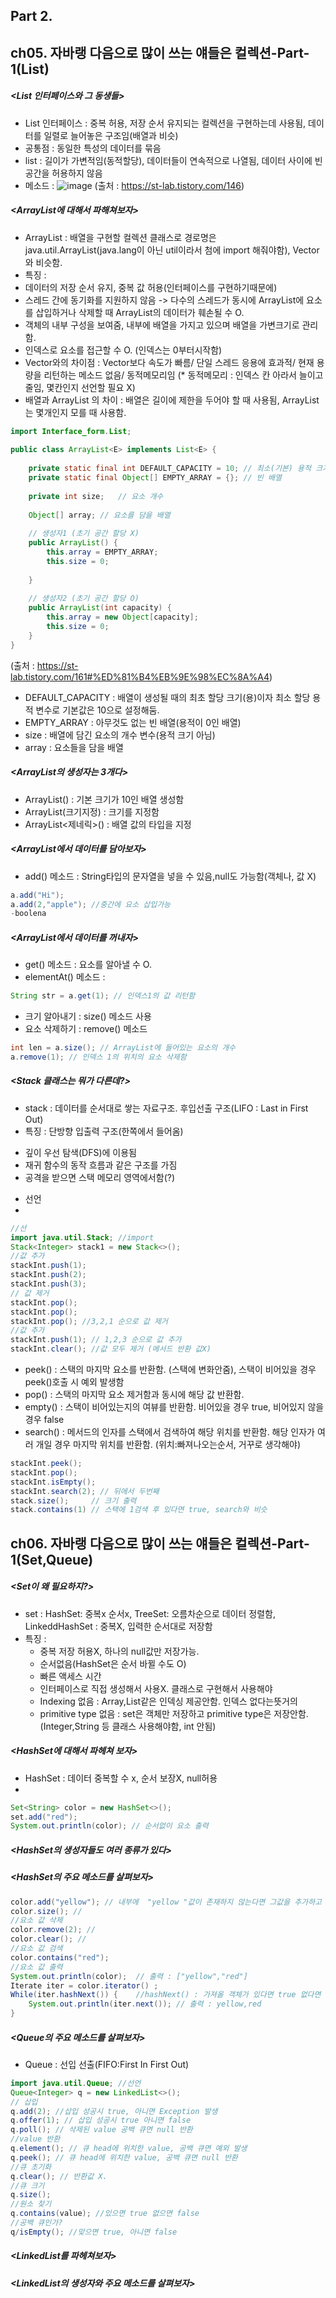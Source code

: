 ## Part 2.
## ch05. 자바랭 다음으로 많이 쓰는 얘들은 컬렉션-Part-1(List)
##### <List 인터페이스와 그 동생들>
- List 인터페이스 : 중복 허용, 저장 순서 유지되는 컬렉션을 구현하는데 사용됨, 데이터를 일렬로 늘어놓은 구조임(배열과 비슷)
- 공통점 : 동일한 특성의 데이터를 묶음
- list : 길이가 가변적임(동적할당), 데이터들이 연속적으로 나열됨, 데이터 사이에 빈 공간을 허용하지 않음
- 메소드 :
![image](https://github.com/hyezg/java-study/assets/112006114/d39dcfd4-ec06-46f6-9574-13b1746e7ebb)
(출처 : https://st-lab.tistory.com/146)
##### <ArrayList에 대해서 파해쳐보자>
- ArrayList : 배열을 구현할 컬렉션 클래스로 경로명은 java.util.ArrayList(java.lang이 아닌 util이라서 첨에 import 해줘야함), Vector와 비슷함.
- 특징 :
- 데이터의 저장 순서 유지, 중복 값 허용(인터페이스를 구현하기때문에)
- 스레드 간에 동기화를 지원하지 않음 -> 다수의 스레드가 동시에 ArrayList에 요소를 삽입하거나 삭제할 때 ArrayList의 데이터가 훼손될 수 O.
-  객체의 내부 구성을 보여줌, 내부에 배열을 가지고 있으며 배열을 가변크기로 관리함.
-  인덱스로 요소를 접근할 수 O. (인덱스는 0부터시작함)
-  Vector와의 차이점 : Vector보다 속도가 빠름/ 단일 스레드 응용에 효과적/ 현재 용량을 리턴하는 메소드 없음/ 동적메모리임
  (* 동적메모리 : 인덱스 칸 아라서 늘이고 줄임, 몇칸인지 선언할 필요 X)
- 배열과 ArrayList 의 차이 : 배열은 길이에 제한을 두어야 할 때 사용됨, ArrayList는 몇개인지 모를 때 사용함. 
```java
import Interface_form.List;
 
public class ArrayList<E> implements List<E> {
 
	private static final int DEFAULT_CAPACITY = 10;	// 최소(기본) 용적 크기 
	private static final Object[] EMPTY_ARRAY = {};	// 빈 배열
    
	private int size;	// 요소 개수 
 
	Object[] array;	// 요소를 담을 배열 
 
	// 생성자1 (초기 공간 할당 X)
	public ArrayList() {
		this.array = EMPTY_ARRAY;
		this.size = 0;
 
	}
 
	// 생성자2 (초기 공간 할당 O)
	public ArrayList(int capacity) {
		this.array = new Object[capacity];
		this.size = 0;
	}
}
```
(출처 : https://st-lab.tistory.com/161#%ED%81%B4%EB%9E%98%EC%8A%A4)

- DEFAULT_CAPACITY : 배열이 생성될 때의 최초 할당 크기(용)이자 최소 할당 용적 변수로 기본값은 10으로 설정해둠.
- EMPTY_ARRAY : 아무것도 없는 빈 배열(용적이 0인 배열)
- size : 배열에 담긴 요소의 개수 변수(용적 크기 아님)
- array : 요소들을 담을 배열 


##### <ArrayList의 생성자는 3개다>
- ArrayList() : 기본 크기가 10인 배열 생성함
- ArrayList(크기지정) : 크기를 지정함
- ArrayList<제네릭>() : 배열 값의 타입을 지정
##### <ArrayList에서 데이터를 담아보자>
- add() 메소드 : String타입의 문자열을 넣을 수 있음,null도 가능함(객체나, 값 X)
```java
a.add("Hi");
a.add(2,"apple"); //중간에 요소 삽입가능
-boolena
```

##### <ArrayList에서 데이터를 꺼내자>
- get() 메소드 : 요소를 알아낼 수 O.
- elementAt() 메소드 :
```java
String str = a.get(1); // 인덱스1의 값 리턴함
```
- 크기 알아내기 : size() 메소드 사용
- 요소 삭제하기 : remove() 메소드
```java
int len = a.size(); // ArrayList에 들어있는 요소의 개수
a.remove(1); // 인덱스 1의 위치의 요소 삭제함
```
##### <Stack 클래스는 뭐가 다른데?>
- stack : 데이터를 순서대로 쌓는 자료구조. 후입선출 구조(LIFO : Last in First Out)
- 특징 : 단방향 입출력 구조(한쪽에서 들어옴)
 + 깊이 우선 탐색(DFS)에 이용됨
 + 재귀 함수의 동작 흐름과 같은 구조를 가짐
 + 공격을 받으면 스택 메모리 영역에서함(?)
- 선언
-
```java
//선
import java.util.Stack; //import
Stack<Integer> stack1 = new Stack<>();
//값 추가
stackInt.push(1); 
stackInt.push(2);
stackInt.push(3);
// 값 제거
stackInt.pop(); 
stackInt.pop();
stackInt.pop(); //3,2,1 순으로 값 제거
//값 추가
stackInt.push(1); // 1,2,3 순으로 값 추가
stackInt.clear(); //값 모두 제거 (메서드 반환 값X)
```
- peek() : 스택의 마지막 요소를 반환함. (스택에 변화안줌), 스택이 비어있을 경우 peek()호출 시 예외 발생함
- pop() : 스택의 마지막 요소 제거함과 동시에 해당 값 반환함.
- empty() : 스택이 비어있는지의 여뷰를 반환함. 비어있을 경우 true, 비어있지 않을 경우 false
- search() : 메서드의 인자를 스택에서 검색하여 해당 위치를 반환함. 해당 인자가 여러 개일 경우 마지막 위치를 반환함.
  (위치:빠져나오는순서, 거꾸로 생각해야)
```java
stackInt.peek();
stackInt.pop();
stackInt.isEmpty();
stackInt.search(2); // 뒤에서 두번째
stack.size();     // 크기 출력
stack.contains(1) // 스택에 1검색 후 있다면 true, search와 비슷
```

## ch06. 자바랭 다음으로 많이 쓰는 얘들은 컬렉션-Part-1(Set,Queue)
##### <Set이 왜 필요하지?>
- set : HashSet: 중복x 순서x, TreeSet: 오름차순으로 데이터 정렬함, LinkeddHashSet : 중복X, 입력한 순서대로 저장함
- 특징 :
  + 중복 저장 허용X, 하나의 null값만 저장가능.
  + 순서없음(HashSet은 순서 바뀔 수도 O)
  + 빠른 액세스 시간
  + 인터페이스로 직접 생성해서 사용X. 클래스로 구현해서 사용해야
  + Indexing 없음 : Array,List같은 인덱싱 제공안함. 인덱스 없다는뜻거의
  + primitive type 없음 : set은 객체만 저장하고 primitive type은 저장안함. (Integer,String 등 클래스 사용해야함, int 안됨)

##### <HashSet에 대해서 파헤쳐 보자>
- HashSet : 데이터 중복할 수 x, 순서 보장X, null허용
- 

```java
Set<String> color = new HashSet<>();
set.add("red");
System.out.println(color); // 순서없이 요소 출력
```

##### <HashSet의 생성자들도 여러 종류가 있다>

##### <HashSet의 주요 메소드를 살펴보자>
```java
color.add("yellow"); // 내부에  "yellow "값이 존재하지 않는다면 그값을 추가하고 true 반환함 존재하면 false 반환함
color.size(); //
//요소 값 삭제
color.remove(2); //
color.clear(); //
//요소 값 검색
color.contains("red");
//요소 값 출력
System.out.println(color);	// 출력 : ["yellow","red"]
Iterate iter = color.iterator() ;
While(iter.hashNext()) {	//hashNext() : 가져올 객체가 있다면 true 없다면 false 리턴
	System.out.println(iter.next()); // 출력 : yellow,red 
}
```


##### <Queue의 주요 메소드를 살펴보자>
- Queue : 선입 선출(FIFO:First In First Out)
```java
import java.util.Queue; //선언
Queue<Integer> q = new LinkedList<>();
// 삽입
q.add(2); //삽입 성공시 true, 아니면 Exception 발생
q.offer(1); // 삽입 성공시 true 아니면 false
q.poll(); // 삭제된 value 공백 큐면 null 반환
//value 반환
q.element(); // 큐 head에 위치한 value, 공백 큐면 예외 발생
q.peek(); // 큐 head에 위치한 value, 공백 큐면 null 반환
//큐 초기화
q.clear(); // 반환값 X.
//큐 크기
q.size();
//원소 찾기
q.contains(value); //있으면 true 없으면 false
//공백 큐인가?
q/isEmpty(); //맞으면 true, 아니면 false
```  
##### <LinkedList를 파헤쳐보자>

##### <LinkedList의 생성자와 주요 메소드를 살펴보자>
